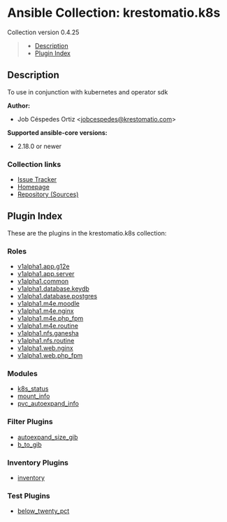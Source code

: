 # Ansible Collection: krestomatio.k8s

Collection version 0.4.25

> * [Description](#description)
> * [Plugin Index](#plugin-index)

## Description

To use in conjunction with kubernetes and operator sdk

**Author:**

* Job Céspedes Ortiz \<jobcespedes@krestomatio.com\>

**Supported ansible-core versions:**

* 2.18.0 or newer

### Collection links

* [Issue Tracker](https://github.com/krestomatio/ansible-collection-k8s/issues)
* [Homepage](https://krestomat.io)
* [Repository (Sources)](https://github.com/krestomatio/ansible-collection-k8s)

## Plugin Index

These are the plugins in the krestomatio.k8s collection:

### Roles

* [v1alpha1.app.g12e](roles/v1alpha1.app.g12e/index.md)
* [v1alpha1.app.server](roles/v1alpha1.app.server/index.md)
* [v1alpha1.common](roles/v1alpha1.common/index.md)
* [v1alpha1.database.keydb](roles/v1alpha1.database.keydb/index.md)
* [v1alpha1.database.postgres](roles/v1alpha1.database.postgres/index.md)
* [v1alpha1.m4e.moodle](roles/v1alpha1.m4e.moodle/index.md)
* [v1alpha1.m4e.nginx](roles/v1alpha1.m4e.nginx/index.md)
* [v1alpha1.m4e.php_fpm](roles/v1alpha1.m4e.php_fpm/index.md)
* [v1alpha1.m4e.routine](roles/v1alpha1.m4e.routine/index.md)
* [v1alpha1.nfs.ganesha](roles/v1alpha1.nfs.ganesha/index.md)
* [v1alpha1.nfs.routine](roles/v1alpha1.nfs.routine/index.md)
* [v1alpha1.web.nginx](roles/v1alpha1.web.nginx/index.md)
* [v1alpha1.web.php_fpm](roles/v1alpha1.web.php_fpm/index.md)

### Modules

* [k8s_status](modules/k8s_status.md)
* [mount_info](modules/mount_info.md)
* [pvc_autoexpand_info](modules/pvc_autoexpand_info.md)

### Filter Plugins

* [autoexpand_size_gib](filters/autoexpand_size_gib.md)
* [b_to_gib](filters/b_to_gib.md)

### Inventory Plugins

* [inventory](inventories/inventory.md)

### Test Plugins

* [below_twenty_pct](tests/below_twenty_pct.md)
